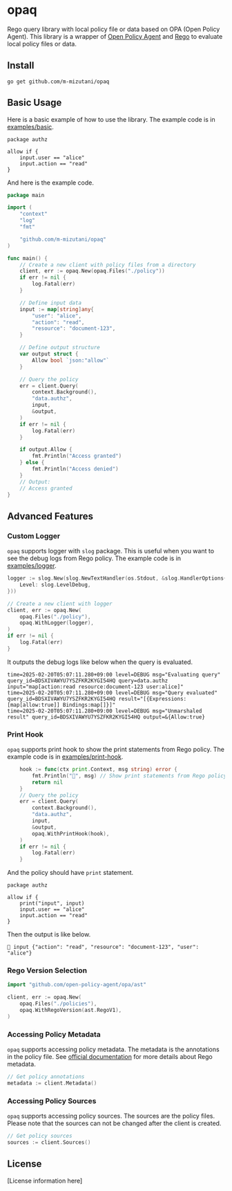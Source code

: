 # opaq

Rego query library with local policy file or data based on OPA (Open Policy Agent). This library is a wrapper of [Open Policy Agent](https://www.openpolicyagent.org/) and [Rego](https://www.openpolicyagent.org/docs/policy-language.html) to evaluate local policy files or data.

## Install
```
go get github.com/m-mizutani/opaq
```

## Basic Usage

Here is a basic example of how to use the library. The example code is in [examples/basic](./examples/basic).

```rego:policy/authz.rego
package authz

allow if {
    input.user == "alice"
    input.action == "read"
}
```

And here is the example code.

```go
package main

import (
    "context"
    "log"
    "fmt"

    "github.com/m-mizutani/opaq"
)

func main() {
    // Create a new client with policy files from a directory
    client, err := opaq.New(opaq.Files("./policy"))
    if err != nil {
        log.Fatal(err)
    }

    // Define input data
    input := map[string]any{
        "user": "alice",
        "action": "read",
        "resource": "document-123",
    }

    // Define output structure
    var output struct {
        Allow bool `json:"allow"`
    }

    // Query the policy
    err = client.Query(
        context.Background(),
        "data.authz",
        input,
        &output,
    )
    if err != nil {
        log.Fatal(err)
    }

    if output.Allow {
        fmt.Println("Access granted")
    } else {
        fmt.Println("Access denied")
    }
    // Output:
    // Access granted
}
```

## Advanced Features

### Custom Logger

`opaq` supports logger with `slog` package. This is useful when you want to see the debug logs from Rego policy. The example code is in [examples/logger](./examples/logger).

```go
logger := slog.New(slog.NewTextHandler(os.Stdout, &slog.HandlerOptions{
    Level: slog.LevelDebug,
}))

// Create a new client with logger
client, err := opaq.New(
    opaq.Files("./policy"),
    opaq.WithLogger(logger),
)
if err != nil {
    log.Fatal(err)
}
```

It outputs the debug logs like below when the query is evaluated.

```
time=2025-02-20T05:07:11.280+09:00 level=DEBUG msg="Evaluating query" query_id=BDSXIVAWYU7YSZFKR2KYGI54HQ query=data.authz input="map[action:read resource:document-123 user:alice]"
time=2025-02-20T05:07:11.280+09:00 level=DEBUG msg="Query evaluated" query_id=BDSXIVAWYU7YSZFKR2KYGI54HQ result="[{Expressions:[map[allow:true]] Bindings:map[]}]"
time=2025-02-20T05:07:11.280+09:00 level=DEBUG msg="Unmarshaled result" query_id=BDSXIVAWYU7YSZFKR2KYGI54HQ output=&{Allow:true}
```

### Print Hook

`opaq` supports print hook to show the print statements from Rego policy. The example code is in [examples/print-hook](./examples/print-hook).

```go
	hook := func(ctx print.Context, msg string) error {
		fmt.Println("📣", msg) // Show print statements from Rego policy
		return nil
	}
	// Query the policy
	err = client.Query(
		context.Background(),
		"data.authz",
		input,
		&output,
		opaq.WithPrintHook(hook),
	)
	if err != nil {
		log.Fatal(err)
	}
```

And the policy should have `print` statement.

```rego:policy/authz.rego
package authz

allow if {
    print("input", input)
    input.user == "alice"
    input.action == "read"
}
```

Then the output is like below.

```
📣 input {"action": "read", "resource": "document-123", "user": "alice"}
```

### Rego Version Selection

```go
import "github.com/open-policy-agent/opa/ast"

client, err := opaq.New(
    opaq.Files("./policies"),
    opaq.WithRegoVersion(ast.RegoV1),
)
```

### Accessing Policy Metadata

`opaq` supports accessing policy metadata. The metadata is the annotations in the policy file. See [official documentation](https://www.openpolicyagent.org/docs/latest/policy-language/#metadata) for more details about Rego metadata.

```go
// Get policy annotations
metadata := client.Metadata()
```

### Accessing Policy Sources

`opaq` supports accessing policy sources. The sources are the policy files. Please note that the sources can not be changed after the client is created.

```go
// Get policy sources
sources := client.Sources()
```

## License

[License information here]








